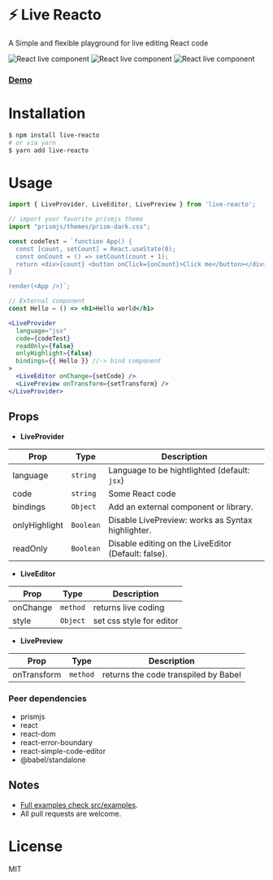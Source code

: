 # ⚡️ Live Reacto  
A Simple and flexible playground for live editing React code

![React live component](https://badgen.net/bundlephobia/dependency-count/live-reacto) ![React live component](https://badgen.net/npm/v/live-reacto) ![React live component](https://badgen.net/npm/dt/live-reacto) 

### [Demo](https://wutility.github.io/live-react/)

# Installation
```bash
$ npm install live-reacto
# or via yarn 
$ yarn add live-reacto
```

# Usage
```jsx
import { LiveProvider, LiveEditor, LivePreview } from 'live-reacto';

// import your favorite prismjs theme
import "prismjs/themes/prism-dark.css";

const codeTest = `function App() {
  const [count, setCount] = React.useState(0);
  const onCount = () => setCount(count + 1);
  return <div>{count} <button onClick={onCount}>Click me</button></div>
}

render(<App />)`;

// External component
const Hello = () => <h1>Hello world</h1>

<LiveProvider
  language="jsx" 
  code={codeTest}
  readOnly={false}
  onlyHighlight={false}
  bindings={{ Hello }} //-> bind component
>
  <LiveEditor onChange={setCode} />
  <LivePreview onTransform={setTransform} />
</LiveProvider>
```

## Props

- **LiveProvider**

| Prop         | Type                     | Description                                   |
|--------------|--------------------------|-----------------------------------------------|
|language      | `string`                 | Language to be hightlighted (default: `jsx`)  |
|code          | `string`                 | Some React code                               |
|bindings      | `Object`                 | Add an external component or library.         |
|onlyHighlight | `Boolean`                | Disable LivePreview: works as Syntax highlighter.|
|readOnly      | `Boolean`                | Disable editing on the LiveEditor (Default: false).|

- **LiveEditor**

| Prop     | Type          | Description                                  |
|----------|---------------|----------------------------------------------|
|onChange  | `method`      | returns live coding                          |
|style     | `Object`         | set css style for editor                  |

- **LivePreview**

| Prop       | Type         | Description                                |
|------------|--------------|--------------------------------------------|
|onTransform | `method`     | returns the code transpiled by Babel |

### Peer dependencies
- prismjs
- react
- react-dom
- react-error-boundary
- react-simple-code-editor
- @babel/standalone

## Notes
- [Full examples check src/examples](src/examples).
- All pull requests are welcome.

# License
MIT
